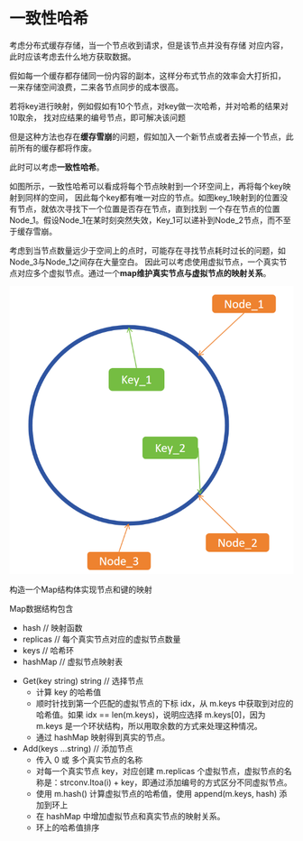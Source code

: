 # 一致性哈希
考虑分布式缓存存储，当一个节点收到请求，但是该节点并没有存储
对应内容，此时应该考虑去什么地方获取数据。

假如每一个缓存都存储同一份内容的副本，这样分布式节点的效率会大打折扣，
一来存储空间浪费，二来各节点同步的成本很高。

若将key进行映射，例如假如有10个节点，对key做一次哈希，并对哈希的结果对10取余，
找对应结果的编号节点，即可解决该问题

但是这种方法也存在<b>缓存雪崩</b>的问题，假如加入一个新节点或者去掉一个节点，此前所有的缓存都将作废。


此时可以考虑<b>一致性哈希</b>。

如图所示，一致性哈希可以看成将每个节点映射到一个环空间上，再将每个key映射到同样的空间，
因此每个key都有唯一对应的节点。如图key_1映射到的位置没有节点，就依次寻找下一个位置是否存在节点，直到找到
一个存在节点的位置Node_1。假设Node_1在某时刻突然失效，Key_1可以递补到Node_2节点，而不至于缓存雪崩。

考虑到当节点数量远少于空间上的点时，可能存在寻找节点耗时过长的问题，如Node_3与Node_1之间存在大量空白。
因此可以考虑使用虚拟节点，一个真实节点对应多个虚拟节点。通过一个<b>map维护真实节点与虚拟节点的映射关系</b>。

![](img/consistenthash.png)

构造一个Map结构体实现节点和键的映射

Map数据结构包含
- hash // 映射函数
- replicas // 每个真实节点对应的虚拟节点数量
- keys // 哈希环
- hashMap // 虚拟节点映射表
* Get(key string) string // 选择节点
  * 计算 key 的哈希值
  * 顺时针找到第一个匹配的虚拟节点的下标 idx，从 m.keys 中获取到对应的哈希值。如果 idx == len(m.keys)，说明应选择 m.keys[0]，因为 m.keys 是一个环状结构，所以用取余数的方式来处理这种情况。
  * 通过 hashMap 映射得到真实的节点。
* Add(keys ...string) // 添加节点
  * 传入 0 或 多个真实节点的名称
  * 对每一个真实节点 key，对应创建 m.replicas 个虚拟节点，虚拟节点的名称是：strconv.Itoa(i) + key，即通过添加编号的方式区分不同虚拟节点。
  * 使用 m.hash() 计算虚拟节点的哈希值，使用 append(m.keys, hash) 添加到环上
  * 在 hashMap 中增加虚拟节点和真实节点的映射关系。
  * 环上的哈希值排序
